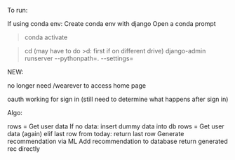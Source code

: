 To run:

If using conda env:
Create conda env with django
Open a conda prompt
>conda activate <env>

>cd <project directory>
	(may have to do >d: first if on different drive)
django-admin runserver --pythonpath=. --settings=<main python file>

NEW:

no longer need /wearever to access home page

oauth working for sign in (still need to determine what happens after sign in)

Algo: 

rows = Get user data
If no data:
	insert dummy data into db
	rows = Get user data (again)
elif last row from today:
	 return last row
Generate recommendation via ML
Add recommendation to database
return generated rec directly